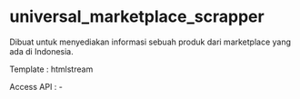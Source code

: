 # universal_marketplace_scrapper

Dibuat untuk menyediakan informasi sebuah produk dari marketplace yang ada di Indonesia.

Template : htmlstream 

Access API : -
